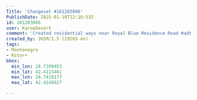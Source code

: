 ```yaml
---
Title: 'Changeset #161203086'
PublishDate: 2025-01-10T12:16:53Z
id: 161203086
user: KarooDesert
comment: 'Created residential ways near Royal Blue Residence Road #adt'
created_by: JOSM/1.5 (19265 en)
tags:
- Montenegro
- Kotor+
bbox:
  min_lon: 18.7399453
  min_lat: 42.4115461
  max_lon: 18.7418177
  max_lat: 42.4149827

---
```

